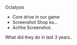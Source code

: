 Octalysis
- Core drive in our game
- Screenshot Shop ka...
- Achhe Screenshot.


What did they do in last 3 years..
